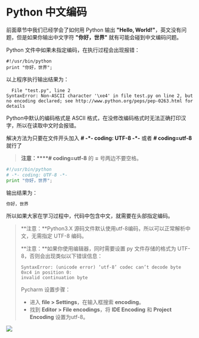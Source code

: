 # Python 中文编码

前面章节中我们已经学会了如何用 Python 输出 **"Hello, World!"**，英文没有问题，但是如果你输出中文字符 **"你好，世界"** 就有可能会碰到中文编码问题。

Python 文件中如果未指定编码，在执行过程会出现报错：

```
#!/usr/bin/python
print "你好，世界";
```

以上程序执行输出结果为：

```
  File "test.py", line 2
SyntaxError: Non-ASCII character '\xe4' in file test.py on line 2, but no encoding declared; see http://www.python.org/peps/pep-0263.html for details
```

Python中默认的编码格式是 ASCII 格式，在没修改编码格式时无法正确打印汉字，所以在读取中文时会报错。

解决方法为只要在文件开头加入 **# -\*- coding: UTF-8 -\*-** 或者 **# coding=utf-8** 就行了

> **注意：****# coding=utf-8** 的 **=** 号两边不要空格。

```python
#!/usr/bin/python 
# -*- coding: UTF-8 -*-   
print "你好，世界";
```

输出结果为：

```python
你好，世界
```

所以如果大家在学习过程中，代码中包含中文，就需要在头部指定编码。

> **注意：**Python3.X 源码文件默认使用utf-8编码，所以可以正常解析中文，无需指定 UTF-8 编码。
>
> **注意：**如果你使用编辑器，同时需要设置 py 文件存储的格式为 UTF-8，否则会出现类似以下错误信息：
>
> ```
> SyntaxError: (unicode error) ‘utf-8’ codec can’t decode byte 0xc4 in position 0:
> invalid continuation byte
> ```
>
> Pycharm 设置步骤：
>
> - 进入 **file > Settings**，在输入框搜索 **encoding**。
> - 找到 **Editor > File encodings**，将 **IDE Encoding** 和 **Project Encoding** 设置为utf-8。
>
> 

![](F:\git\Everyday-Learning-Experience\image\language\python\pycharm-utf8.jpg)